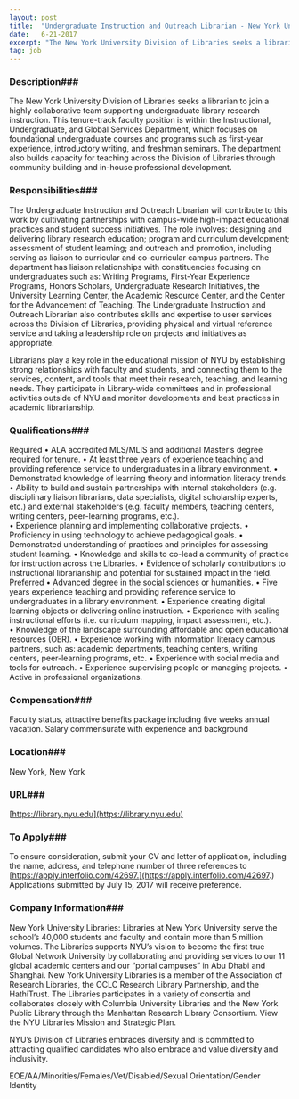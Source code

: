 ```yaml
---
layout: post
title:  "Undergraduate Instruction and Outreach Librarian - New York University, Division of Libraries"
date:   6-21-2017
excerpt: "The New York University Division of Libraries seeks a librarian to join a highly collaborative team supporting undergraduate library research instruction. This tenure-track faculty position is within the Instructional, Undergraduate, and Global Services Department, which focuses on foundational undergraduate courses and programs such as first-year experience, introductory writing, and freshman..."
tag: job
---
```


### Description###

The New York University Division of Libraries seeks a librarian to join a highly collaborative team supporting undergraduate library research instruction. This tenure-track faculty position is within the Instructional, Undergraduate, and Global Services Department, which focuses on foundational undergraduate courses and programs such as first-year experience, introductory writing, and freshman seminars. The department also builds capacity for teaching across the Division of Libraries through community building and in-house professional development. 


### Responsibilities###

The Undergraduate Instruction and Outreach Librarian will contribute to this work by cultivating partnerships with campus-wide high-impact educational practices and student success initiatives. The role involves: designing and delivering library research education; program and curriculum development; assessment of student learning; and outreach and promotion, including serving as liaison to curricular and co-curricular campus partners. The department has liaison relationships with constituencies focusing on undergraduates such as: Writing Programs, First-Year Experience Programs, Honors Scholars, Undergraduate Research Initiatives, the University Learning Center, the Academic Resource Center, and the Center for the Advancement of Teaching. The Undergraduate Instruction and Outreach Librarian also contributes skills and expertise to user services across the Division of Libraries, providing physical and virtual reference service and taking a leadership role on projects and initiatives as appropriate.

Librarians play a key role in the educational mission of NYU by establishing strong relationships with faculty and students, and connecting them to the services, content, and tools that meet their research, teaching, and learning needs. They participate in Library-wide committees and in professional activities outside of NYU and monitor developments and best practices in academic librarianship.


### Qualifications###

Required 
• ALA accredited MLS/MLIS and additional Master’s degree required for tenure.
• At least three years of experience teaching and providing reference service to undergraduates in a library environment. 
• Demonstrated knowledge of learning theory and information literacy trends. 
• Ability to build and sustain partnerships with internal stakeholders (e.g. disciplinary liaison librarians, data specialists, digital scholarship experts, etc.) and external stakeholders (e.g. faculty members, teaching centers, writing centers, peer-learning programs, etc.).  
• Experience planning and implementing collaborative projects. 
• Proficiency in using technology to achieve pedagogical goals.
• Demonstrated understanding of practices and principles for assessing student learning. 
• Knowledge and skills to co-lead a community of practice for instruction across the Libraries.
• Evidence of scholarly contributions to instructional librarianship and potential for sustained impact in the field. 
Preferred
• Advanced degree in the social sciences or humanities.
• Five years experience teaching and providing reference service to undergraduates in a library environment. 
• Experience creating digital learning objects or delivering online instruction. 
• Experience with scaling instructional efforts (i.e. curriculum mapping, impact assessment, etc.).  
• Knowledge of the landscape surrounding affordable and open educational resources (OER). 
• Experience working with information literacy campus partners, such as: academic departments, teaching centers, writing centers, peer-learning programs, etc. 
• Experience with social media and tools for outreach. 
• Experience supervising people or managing projects. 
• Active in professional organizations. 


### Compensation###

Faculty status, attractive benefits package including five weeks annual vacation. Salary commensurate with experience and background


### Location###

New York, New York


### URL###

[https://library.nyu.edu](https://library.nyu.edu)

### To Apply###

To ensure consideration, submit your CV and letter of application, including the name, address, and telephone number of three references to [https://apply.interfolio.com/42697.](https://apply.interfolio.com/42697.)  Applications submitted by July 15, 2017 will receive preference.


### Company Information###

New York University Libraries: Libraries at New York University serve the school’s 40,000 students and faculty and contain more than 5 million volumes. The Libraries supports NYU’s vision to become the first true Global Network University by collaborating and providing services to our 11 global academic centers and our “portal campuses” in Abu Dhabi and Shanghai.   New York University Libraries is a member of the Association of Research Libraries, the OCLC Research Library Partnership, and the HathiTrust. The Libraries participates in a variety of consortia and collaborates closely with Columbia University Libraries and the New York Public Library through the Manhattan Research Library Consortium. View the NYU Libraries Mission and Strategic Plan.

NYU’s Division of Libraries embraces diversity and is committed to attracting qualified candidates who also embrace and value diversity and inclusivity.

EOE/AA/Minorities/Females/Vet/Disabled/Sexual Orientation/Gender Identity



